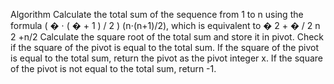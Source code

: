 Algorithm
Calculate the total sum of the sequence from 1 to n using the formula ( � ⋅ ( � + 1 ) / 2 ) (n⋅(n+1)/2), which is equivalent to � 2 + � / 2 n 2 +n/2 Calculate the square root of the total sum and store it in pivot. Check if the square of the pivot is equal to the total sum. If the square of the pivot is equal to the total sum, return the pivot as the pivot integer x. If the square of the pivot is not equal to the total sum, return -1.
